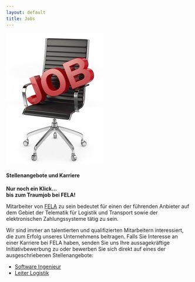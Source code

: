 ```yaml
---
layout: default
title: Jobs
---
```


<div class="row">
<div class="col-md-3">

![jobs](/jobs/job_sm.jpg)

</div><div class="col-md-9">

#### Stellenangebote und Karriere

**Nur noch ein Klick...  
bis zum Traumjob bei FELA!**

Mitarbeiter von [FELA](/unternehmen.html "Mehr über FELA") zu sein bedeutet für einen der führenden Anbieter auf dem Gebiet der Telematik f&uuml;r Logistik und Transport sowie der elektronischen Zahlungssysteme tätig zu sein.

Wir sind immer an talentierten und qualifizierten Mitarbeitern interessiert, die zum Erfolg unseres Unternehmens beitragen. Falls Sie Interesse an einer Karriere bei FELA haben, senden Sie uns Ihre aussagekräftige Initiativbewerbung zu oder bewerben Sie sich direkt auf eines der ausgeschriebenen Stellenangebote:

- [Software Ingenieur](/jobs/software-ingenieur.html)
- [Leiter Logistik](/jobs/leiter-logistik.html)

<!-- <p>Derzeit sind leider keine Stellen frei. Probieren Sie es doch mit einer Initiativbewerbung!</p> -->

</div></div>
